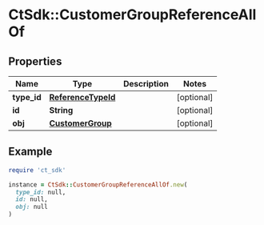 # CtSdk::CustomerGroupReferenceAllOf

## Properties

| Name | Type | Description | Notes |
| ---- | ---- | ----------- | ----- |
| **type_id** | [**ReferenceTypeId**](ReferenceTypeId.md) |  | [optional] |
| **id** | **String** |  | [optional] |
| **obj** | [**CustomerGroup**](CustomerGroup.md) |  | [optional] |

## Example

```ruby
require 'ct_sdk'

instance = CtSdk::CustomerGroupReferenceAllOf.new(
  type_id: null,
  id: null,
  obj: null
)
```

